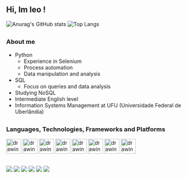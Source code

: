 ## Hi, Im leo !

![Anurag's GitHub stats](https://github-readme-stats.vercel.app/api?username=leoborgesm&show_icons=true&theme=dark)
![Top Langs](https://github-readme-stats.vercel.app/api/top-langs/?username=leoborgesm&hide_progress=true&theme=dark)

##
<h3 id="about-me">About me</h3>

* Python 
  * Experience in Selenium
  * Process automation
  * Data manipulation and analysis
* SQL
  * Focus on queries and data analysis
* Studying NoSQL
* Intermediate English level
* Information Systems Management at UFU (Universidade Federal de Uberlândia)

##
<h3>Languages, Technologies, Frameworks and Platforms</h3>

<span>
<img src="https://github.com/amandewatnitrr/amandewatnitrr/blob/main/imgs/visual-studio-code.svg" alt="drawing" width="40"/>
<img src="https://cdn.jsdelivr.net/gh/devicons/devicon/icons/python/python-original.svg" alt="drawing" width="40" />
<img src="https://cdn.jsdelivr.net/gh/devicons/devicon/icons/selenium/selenium-original.svg" alt="drawing" width="40" />
<img src="https://cdn.jsdelivr.net/gh/devicons/devicon/icons/mysql/mysql-original.svg" alt="drawing" width="40"  />
<img src="https://cdn.jsdelivr.net/gh/devicons/devicon/icons/django/django-plain.svg" alt="drawing" width="40" />
<img src="https://cdn.jsdelivr.net/gh/devicons/devicon/icons/css3/css3-original.svg" alt="drawing" width="40"/>
<img src="https://cdn.jsdelivr.net/gh/devicons/devicon/icons/html5/html5-original.svg" alt="drawing" width="40"/>
<img src="https://cdn.jsdelivr.net/gh/devicons/devicon/icons/pandas/pandas-original.svg" alt="drawing" width="40" />

</span>

##
<div> 
  <a href="https://www.instagram.com/lleo.borges/" target="_blank"><img src="https://img.shields.io/badge/-Instagram-%23E4405F?style=for-the-badge&logo=instagram&logoColor=white" target="_blank"></a>
 	<a href="https://www.twitch.tv/leleott" target="_blank"><img src="https://img.shields.io/badge/Twitch-9146FF?style=for-the-badge&logo=twitch&logoColor=white" target="_blank"></a>
  <a href="https://discord.com/users/209186063267266562" target="_blank"><img src="https://img.shields.io/badge/Discord-7289DA?style=for-the-badge&logo=discord&logoColor=white" target="_blank"></a> 
  <a href="mailto:leoborgesm2@gmail.com"><img src="https://img.shields.io/badge/-Gmail-%23333?style=for-the-badge&logo=gmail&logoColor=white" target="_blank"></a>
  <a href="https://www.linkedin.com/in/leonardo-borges-b35a93242/" target="_blank"><img src="https://img.shields.io/badge/-LinkedIn-%230077B5?style=for-the-badge&logo=linkedin&logoColor=white" target="_blank"></a> 
  <a href="https://twitter.com/leott0" target="_blank"><img src= "https://img.shields.io/badge/Twitter-1DA1F2?style=for-the-badge&logo=twitter&logoColor=white" ></a>
  
</div>

          
          
          



